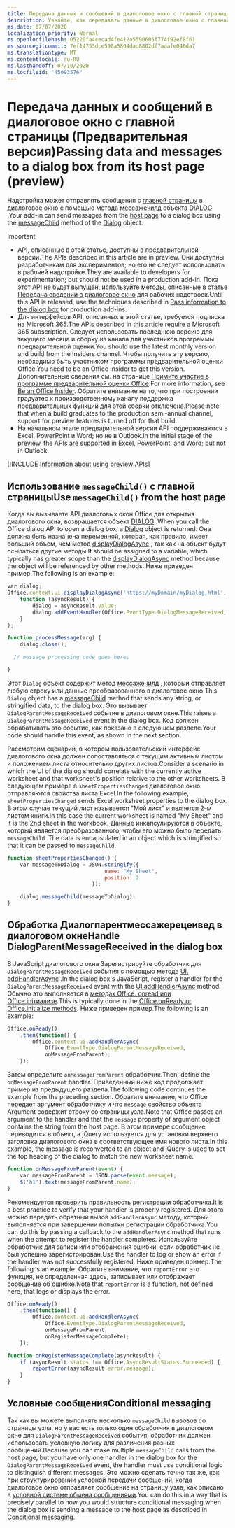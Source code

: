 ```yaml
---
title: Передача данных и сообщений в диалоговое окно с главной страницы
description: Узнайте, как передавать данные в диалоговое окно с главной страницы с помощью API Мессажечилд и Диалогпарентмессажерецеивед.
ms.date: 07/07/2020
localization_priority: Normal
ms.openlocfilehash: 05220fa4cecad4fe412a5590605f774f92ef8f61
ms.sourcegitcommit: 7ef14753dce598a5804dad8802df7aaafe046da7
ms.translationtype: MT
ms.contentlocale: ru-RU
ms.lasthandoff: 07/10/2020
ms.locfileid: "45093576"
---
```

# <a name="passing-data-and-messages-to-a-dialog-box-from-its-host-page-preview"></a><span data-ttu-id="0dc57-103">Передача данных и сообщений в диалоговое окно с главной страницы (Предварительная версия)</span><span class="sxs-lookup"><span data-stu-id="0dc57-103">Passing data and messages to a dialog box from its host page (preview)</span></span>

<span data-ttu-id="0dc57-104">Надстройка может отправлять сообщения с [главной страницы](dialog-api-in-office-add-ins.md#open-a-dialog-box-from-a-host-page) в диалоговое окно с помощью метода [мессажечилд](/javascript/api/office/office.dialog#messagechild-message-) объекта [DIALOG](/javascript/api/office/office.dialog) .</span><span class="sxs-lookup"><span data-stu-id="0dc57-104">Your add-in can send messages from the [host page](dialog-api-in-office-add-ins.md#open-a-dialog-box-from-a-host-page) to a dialog box using the [messageChild](/javascript/api/office/office.dialog#messagechild-message-) method of the [Dialog](/javascript/api/office/office.dialog) object.</span></span>

> [!Important]
>
> - <span data-ttu-id="0dc57-105">API, описанные в этой статье, доступны в предварительной версии.</span><span class="sxs-lookup"><span data-stu-id="0dc57-105">The APIs described in this article are in preview.</span></span> <span data-ttu-id="0dc57-106">Они доступны разработчикам для экспериментов; но его не следует использовать в рабочей надстройке.</span><span class="sxs-lookup"><span data-stu-id="0dc57-106">They are available to developers for experimentation; but should not be used in a production add-in.</span></span> <span data-ttu-id="0dc57-107">Пока этот API не будет выпущен, используйте методы, описанные в статье [Передача сведений в диалоговое окно](dialog-api-in-office-add-ins.md#pass-information-to-the-dialog-box) для рабочих надстроек.</span><span class="sxs-lookup"><span data-stu-id="0dc57-107">Until this API is released, use the techniques described in [Pass information to the dialog box](dialog-api-in-office-add-ins.md#pass-information-to-the-dialog-box) for production add-ins.</span></span>
> - <span data-ttu-id="0dc57-108">Для интерфейсов API, описанных в этой статье, требуется подписка на Microsoft 365.</span><span class="sxs-lookup"><span data-stu-id="0dc57-108">The APIs described in this article require a Microsoft 365 subscription.</span></span> <span data-ttu-id="0dc57-109">Следует использовать последнюю версию для текущего месяца и сборку из канала для участников программы предварительной оценки.</span><span class="sxs-lookup"><span data-stu-id="0dc57-109">You should use the latest monthly version and build from the Insiders channel.</span></span> <span data-ttu-id="0dc57-110">Чтобы получить эту версию, необходимо быть участником программы предварительной оценки Office.</span><span class="sxs-lookup"><span data-stu-id="0dc57-110">You need to be an Office Insider to get this version.</span></span> <span data-ttu-id="0dc57-111">Дополнительные сведения см. на странице [Примите участие в программе предварительной оценки Office](https://insider.office.com).</span><span class="sxs-lookup"><span data-stu-id="0dc57-111">For more information, see [Be an Office Insider](https://insider.office.com).</span></span> <span data-ttu-id="0dc57-112">Обратите внимание на то, что при построении градуатес к производственному каналу поддержка предварительных функций для этой сборки отключена.</span><span class="sxs-lookup"><span data-stu-id="0dc57-112">Please note that when a build graduates to the production semi-annual channel, support for preview features is turned off for that build.</span></span>
> - <span data-ttu-id="0dc57-113">На начальном этапе предварительной версии API поддерживаются в Excel, PowerPoint и Word; но не в Outlook.</span><span class="sxs-lookup"><span data-stu-id="0dc57-113">In the initial stage of the preview, the APIs are supported in Excel, PowerPoint, and Word; but not in Outlook.</span></span>
>
> [!INCLUDE [Information about using preview APIs](../includes/using-preview-apis.md)]

## <a name="use-messagechild-from-the-host-page"></a><span data-ttu-id="0dc57-114">Использование `messageChild()` с главной страницы</span><span class="sxs-lookup"><span data-stu-id="0dc57-114">Use `messageChild()` from the host page</span></span>

<span data-ttu-id="0dc57-115">Когда вы вызываете API диалоговых окон Office для открытия диалогового окна, возвращается объект [DIALOG](/javascript/api/office/office.dialog) .</span><span class="sxs-lookup"><span data-stu-id="0dc57-115">When you call the Office dialog API to open a dialog box, a [Dialog](/javascript/api/office/office.dialog) object is returned.</span></span> <span data-ttu-id="0dc57-116">Она должна быть назначена переменной, которая, как правило, имеет больший объем, чем метод [displayDialogAsync](/javascript/api/office/office.ui#displaydialogasync-startaddress--callback-) , так как на объект будут ссылаться другие методы.</span><span class="sxs-lookup"><span data-stu-id="0dc57-116">It should be assigned to a variable, which typically has greater scope than the [displayDialogAsync](/javascript/api/office/office.ui#displaydialogasync-startaddress--callback-) method because the object will be referenced by other methods.</span></span> <span data-ttu-id="0dc57-117">Ниже приведен пример.</span><span class="sxs-lookup"><span data-stu-id="0dc57-117">The following is an example:</span></span>

```javascript
var dialog;
Office.context.ui.displayDialogAsync('https://myDomain/myDialog.html',
    function (asyncResult) {
        dialog = asyncResult.value;
        dialog.addEventHandler(Office.EventType.DialogMessageReceived, processMessage);
    }
);

function processMessage(arg) {
    dialog.close();

  // message processing code goes here;

}
```

<span data-ttu-id="0dc57-118">Этот `Dialog` объект содержит метод [мессажечилд](/javascript/api/office/office.dialog#messagechild-message-) , который отправляет любую строку или данные преобразованного в диалоговое окно.</span><span class="sxs-lookup"><span data-stu-id="0dc57-118">This `Dialog` object has a [messageChild](/javascript/api/office/office.dialog#messagechild-message-) method that sends any string, or stringified data, to the dialog box.</span></span> <span data-ttu-id="0dc57-119">Это вызывает `DialogParentMessageReceived` событие в диалоговом окне.</span><span class="sxs-lookup"><span data-stu-id="0dc57-119">This raises a `DialogParentMessageReceived` event in the dialog box.</span></span> <span data-ttu-id="0dc57-120">Код должен обрабатывать это событие, как показано в следующем разделе.</span><span class="sxs-lookup"><span data-stu-id="0dc57-120">Your code should handle this event, as shown in the next section.</span></span>

<span data-ttu-id="0dc57-121">Рассмотрим сценарий, в котором пользовательский интерфейс диалогового окна должен сопоставляться с текущим активным листом и положением листа относительно других листов.</span><span class="sxs-lookup"><span data-stu-id="0dc57-121">Consider a scenario in which the UI of the dialog should correlate with the currently active worksheet and that worksheet's position relative to the other worksheets.</span></span> <span data-ttu-id="0dc57-122">В следующем примере в `sheetPropertiesChanged` диалоговое окно отправляются свойства листа Excel.</span><span class="sxs-lookup"><span data-stu-id="0dc57-122">In the following example, `sheetPropertiesChanged` sends Excel worksheet properties to the dialog box.</span></span> <span data-ttu-id="0dc57-123">В этом случае текущий лист называется "Мой лист" и является 2-м листом книги.</span><span class="sxs-lookup"><span data-stu-id="0dc57-123">In this case the current worksheet is named "My Sheet" and it is the 2nd sheet in the workbook.</span></span> <span data-ttu-id="0dc57-124">Данные инкапсулируются в объекте, который является преобразованного, чтобы его можно было передать `messageChild` .</span><span class="sxs-lookup"><span data-stu-id="0dc57-124">The data is encapsulated in an object which is stringified so that it can be passed to `messageChild`.</span></span>

```javascript
function sheetPropertiesChanged() {
    var messageToDialog = JSON.stringify({
                               name: "My Sheet",
                               position: 2
                           });

    dialog.messageChild(messageToDialog);
}
```

## <a name="handle-dialogparentmessagereceived-in-the-dialog-box"></a><span data-ttu-id="0dc57-125">Обработка Диалогпарентмессажерецеивед в диалоговом окне</span><span class="sxs-lookup"><span data-stu-id="0dc57-125">Handle DialogParentMessageReceived in the dialog box</span></span>

<span data-ttu-id="0dc57-126">В JavaScript диалогового окна Зарегистрируйте обработчик для `DialogParentMessageReceived` события с помощью метода [UI. addHandlerAsync](/javascript/api/office/office.ui#addhandlerasync-eventtype--handler--options--callback-) .</span><span class="sxs-lookup"><span data-stu-id="0dc57-126">In the dialog box's JavaScript, register a handler for the `DialogParentMessageReceived` event with the [UI.addHandlerAsync](/javascript/api/office/office.ui#addhandlerasync-eventtype--handler--options--callback-) method.</span></span> <span data-ttu-id="0dc57-127">Обычно это выполняется в [методах Office. onread или Office.iniтиализе](initialize-add-in.md).</span><span class="sxs-lookup"><span data-stu-id="0dc57-127">This is typically done in the [Office.onReady or Office.initialize methods](initialize-add-in.md).</span></span> <span data-ttu-id="0dc57-128">Ниже приведен пример.</span><span class="sxs-lookup"><span data-stu-id="0dc57-128">The following is an example:</span></span>

```javascript
Office.onReady()
    .then(function() {
        Office.context.ui.addHandlerAsync(
            Office.EventType.DialogParentMessageReceived,
            onMessageFromParent);
    });
```

<span data-ttu-id="0dc57-129">Затем определите `onMessageFromParent` обработчик.</span><span class="sxs-lookup"><span data-stu-id="0dc57-129">Then, define the `onMessageFromParent` handler.</span></span> <span data-ttu-id="0dc57-130">Приведенный ниже код продолжает пример из предыдущего раздела.</span><span class="sxs-lookup"><span data-stu-id="0dc57-130">The following code continues the example from the preceding section.</span></span> <span data-ttu-id="0dc57-131">Обратите внимание, что Office передает аргумент обработчику и что `message` свойство объекта Argument содержит строку со страницы узла.</span><span class="sxs-lookup"><span data-stu-id="0dc57-131">Note that Office passes an argument to the handler and that the `message` property of argument object contains the string from the host page.</span></span> <span data-ttu-id="0dc57-132">В этом примере сообщение переводится в объект, а jQuery используется для установки верхнего заголовка диалогового окна в соответствующее имя нового листа.</span><span class="sxs-lookup"><span data-stu-id="0dc57-132">In this example, the message is reconverted to an object and jQuery is used to set the top heading of the dialog to match the new worksheet name.</span></span>

```javascript
function onMessageFromParent(event) {
    var messageFromParent = JSON.parse(event.message);
    $('h1').text(messageFromParent.name);
}
```

<span data-ttu-id="0dc57-133">Рекомендуется проверить правильность регистрации обработчика.</span><span class="sxs-lookup"><span data-stu-id="0dc57-133">It is a best practice to verify that your handler is properly registered.</span></span> <span data-ttu-id="0dc57-134">Для этого можно передать обратный вызов `addHandlerAsync` методу, который выполняется при завершении попытки регистрации обработчика.</span><span class="sxs-lookup"><span data-stu-id="0dc57-134">You can do this by passing a callback to the `addHandlerAsync` method that runs when the attempt to register the handler completes.</span></span> <span data-ttu-id="0dc57-135">Используйте обработчик для записи или отображения ошибки, если обработчик не был успешно зарегистрирован.</span><span class="sxs-lookup"><span data-stu-id="0dc57-135">Use the handler to log or show an error if the handler was not successfully registered.</span></span> <span data-ttu-id="0dc57-136">Ниже приведен пример.</span><span class="sxs-lookup"><span data-stu-id="0dc57-136">The following is an example.</span></span> <span data-ttu-id="0dc57-137">Обратите внимание, что `reportError` это функция, не определенная здесь, записывает или отображает сообщение об ошибке.</span><span class="sxs-lookup"><span data-stu-id="0dc57-137">Note that `reportError` is a function, not defined here, that logs or displays the error.</span></span>

```javascript
Office.onReady()
    .then(function() {
        Office.context.ui.addHandlerAsync(
            Office.EventType.DialogParentMessageReceived,
            onMessageFromParent,
            onRegisterMessageComplete);
    });

function onRegisterMessageComplete(asyncResult) {
    if (asyncResult.status !== Office.AsyncResultStatus.Succeeded) {
        reportError(asyncResult.error.message);
    }
}
```

## <a name="conditional-messaging"></a><span data-ttu-id="0dc57-138">Условные сообщения</span><span class="sxs-lookup"><span data-stu-id="0dc57-138">Conditional messaging</span></span>

<span data-ttu-id="0dc57-139">Так как вы можете выполнять несколько `messageChild` вызовов со страницы узла, но у вас есть только один обработчик в диалоговом окне для `DialogParentMessageReceived` события, обработчик должен использовать условную логику для различения разных сообщений.</span><span class="sxs-lookup"><span data-stu-id="0dc57-139">Because you can make multiple `messageChild` calls from the host page, but you have only one handler in the dialog box for the `DialogParentMessageReceived` event, the handler must use conditional logic to distinguish different messages.</span></span> <span data-ttu-id="0dc57-140">Это можно сделать точно так же, как при структурировании условной передачи сообщений, когда диалоговое окно отправляет сообщение на страницу узла, как описано в [условной системе обмена сообщениями](dialog-api-in-office-add-ins.md#conditional-messaging).</span><span class="sxs-lookup"><span data-stu-id="0dc57-140">You can do this in a way that is precisely parallel to how you would structure conditional messaging when the dialog box is sending a message to the host page as described in [Conditional messaging](dialog-api-in-office-add-ins.md#conditional-messaging).</span></span>
